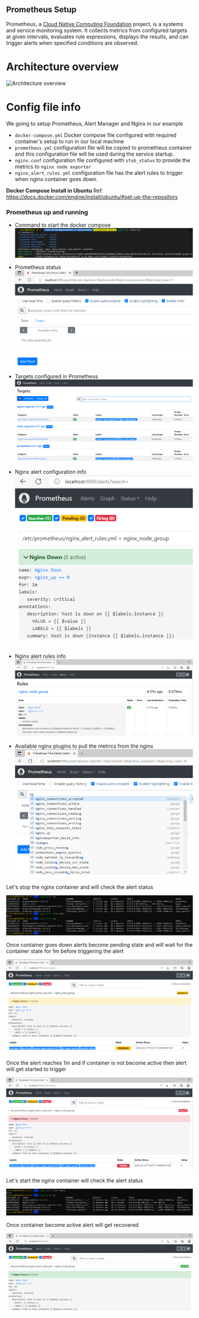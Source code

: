 ## Prometheus Setup 
Prometheus, a [Cloud Native Computing Foundation](https://cncf.io/) project, is a systems and service monitoring system. It collects metrics
from configured targets at given intervals, evaluates rule expressions,
displays the results, and can trigger alerts when specified conditions are observed.

# Architecture overview

![Architecture overview](https://cdn.jsdelivr.net/gh/prometheus/prometheus@c34257d069c630685da35bcef084632ffd5d6209/documentation/images/architecture.svg)

# Config file info

We going to setup Prometheus, Alert Manager and Nginx in our example

* ```docker-compose.yml``` Docker compose file configured with required container's setup to run in our local machine
* ```prometheus.yml``` configuration file will be copied to prometheus container and this configuration file will be used during the service startup.
* ```nginx.conf``` configuration file configured with ```stub_status``` to provide the metrics to ```nginx node exporter```
* ```nginx_alert_rules.yml``` configuration file has the alert rules to trigger when nginx container goes down.

**Docker Compose Install in Ubuntu**
Ref: https://docs.docker.com/engine/install/ubuntu/#set-up-the-repository

### Prometheus up and running

* Command to start the docker compose
![Docker Compose up](./images/Docker-Compose-Up.PNG)

* Prometheus status 
![Prometheus](./images/Prometheus-up.PNG)

* Targets configured in Prometheus
![Prometheus-targets](./images/Prometheus-targets.PNG)

* Nginx alert configuration info
![Nginx-alert](./images/nginx-alert.PNG)

* Nginx alert rules info
![Nginx-alert-rules](./images/nginx-alert-rules.PNG)

* Available nginx plugins to pull the metrics from the nginx
![Nginx-metrics](./images/nginx-metrics.PNG)

Let's stop the nginx container and will check the alert status

![Nginx-container-stop](./images/nginx-container-shutdown.PNG)

Once container goes down alerts become pending state and will wait for the container state for 1m before triggering the alert

![Nginx-alert-pending](./images/nginx-container-alert-waiting-for-the-nginx-container-status.PNG)

Once the alert reaches 1m and if container is not become active then alert will get started to trigger

![Nginx-alert](./images/nginx-container-alert-after-waiting-1m-alert-triggered.PNG)

Let's start the nginx container will check the alert status 

![Nginx-container-start](./images/nginx-container-start.PNG)

Once container become active alert will get recovered

![Nginx-alert-recovery](./images/nginx-alert-recovered.PNG)


